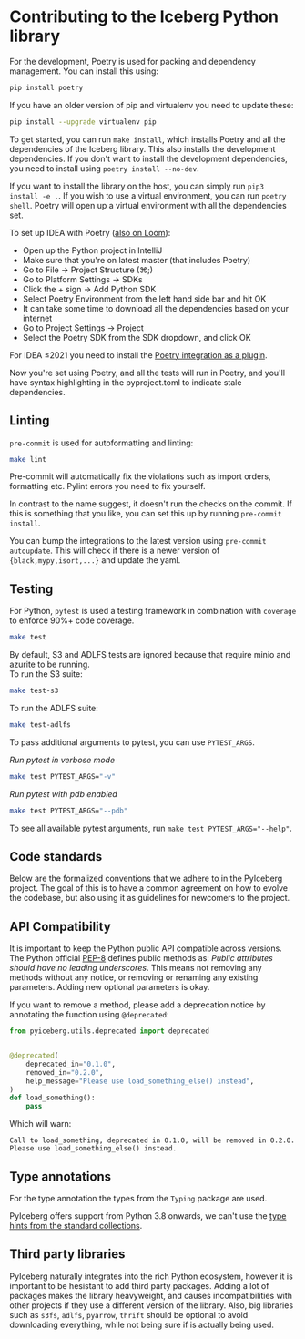 <!--
  - Licensed to the Apache Software Foundation (ASF) under one
  - or more contributor license agreements.  See the NOTICE file
  - distributed with this work for additional information
  - regarding copyright ownership.  The ASF licenses this file
  - to you under the Apache License, Version 2.0 (the
  - "License"); you may not use this file except in compliance
  - with the License.  You may obtain a copy of the License at
  -
  -   http://www.apache.org/licenses/LICENSE-2.0
  -
  - Unless required by applicable law or agreed to in writing,
  - software distributed under the License is distributed on an
  - "AS IS" BASIS, WITHOUT WARRANTIES OR CONDITIONS OF ANY
  - KIND, either express or implied.  See the License for the
  - specific language governing permissions and limitations
  - under the License.
  -->

# Contributing to the Iceberg Python library

For the development, Poetry is used for packing and dependency management. You can install this using:

```bash
pip install poetry
```

If you have an older version of pip and virtualenv you need to update these:

```bash
pip install --upgrade virtualenv pip
```

To get started, you can run `make install`, which installs Poetry and all the dependencies of the Iceberg library. This also installs the development dependencies. If you don't want to install the development dependencies, you need to install using `poetry install --no-dev`.

If you want to install the library on the host, you can simply run `pip3 install -e .`. If you wish to use a virtual environment, you can run `poetry shell`. Poetry will open up a virtual environment with all the dependencies set.

To set up IDEA with Poetry ([also on Loom](https://www.loom.com/share/6d36464d45f244729d91003e7f671fd2)):

- Open up the Python project in IntelliJ
- Make sure that you're on latest master (that includes Poetry)
- Go to File -> Project Structure (⌘;)
- Go to Platform Settings -> SDKs
- Click the + sign -> Add Python SDK
- Select Poetry Environment from the left hand side bar and hit OK
- It can take some time to download all the dependencies based on your internet
- Go to Project Settings -> Project
- Select the Poetry SDK from the SDK dropdown, and click OK

For IDEA ≤2021 you need to install the [Poetry integration as a plugin](https://plugins.jetbrains.com/plugin/14307-poetry/).

Now you're set using Poetry, and all the tests will run in Poetry, and you'll have syntax highlighting in the pyproject.toml to indicate stale dependencies.

## Linting

`pre-commit` is used for autoformatting and linting:

```bash
make lint
```

Pre-commit will automatically fix the violations such as import orders, formatting etc. Pylint errors you need to fix yourself.

In contrast to the name suggest, it doesn't run the checks on the commit. If this is something that you like, you can set this up by running `pre-commit install`.

You can bump the integrations to the latest version using `pre-commit autoupdate`. This will check if there is a newer version of `{black,mypy,isort,...}` and update the yaml.

## Testing

For Python, `pytest` is used a testing framework in combination with `coverage` to enforce 90%+ code coverage.

```bash
make test
```

By default, S3 and ADLFS tests are ignored because that require minio and azurite to be running.  
To run the S3 suite:

```bash
make test-s3
```

To run the ADLFS suite:

```bash
make test-adlfs
```

To pass additional arguments to pytest, you can use `PYTEST_ARGS`.

*Run pytest in verbose mode*

```sh
make test PYTEST_ARGS="-v"
```

*Run pytest with pdb enabled*

```sh
make test PYTEST_ARGS="--pdb"
```

To see all available pytest arguments, run `make test PYTEST_ARGS="--help"`.

## Code standards

Below are the formalized conventions that we adhere to in the PyIceberg project. The goal of this is to have a common agreement on how to evolve the codebase, but also using it as guidelines for newcomers to the project.

## API Compatibility

It is important to keep the Python public API compatible across versions. The Python official [PEP-8](https://peps.python.org/pep-0008/) defines public methods as: _Public attributes should have no leading underscores_. This means not removing any methods without any notice, or removing or renaming any existing parameters. Adding new optional parameters is okay.

If you want to remove a method, please add a deprecation notice by annotating the function using `@deprecated`:

```python
from pyiceberg.utils.deprecated import deprecated


@deprecated(
    deprecated_in="0.1.0",
    removed_in="0.2.0",
    help_message="Please use load_something_else() instead",
)
def load_something():
    pass
```

Which will warn:

```
Call to load_something, deprecated in 0.1.0, will be removed in 0.2.0. Please use load_something_else() instead.
```

## Type annotations

For the type annotation the types from the `Typing` package are used.

PyIceberg offers support from Python 3.8 onwards, we can't use the [type hints from the standard collections](https://peps.python.org/pep-0585/).

## Third party libraries

PyIceberg naturally integrates into the rich Python ecosystem, however it is important to be hesistant to add third party packages. Adding a lot of packages makes the library heavyweight, and causes incompatibilities with other projects if they use a different version of the library. Also, big libraries such as `s3fs`, `adlfs`, `pyarrow`, `thrift` should be optional to avoid downloading everything, while not being sure if is actually being used.
